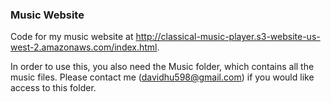 ### Music Website ###

Code for my music website at http://classical-music-player.s3-website-us-west-2.amazonaws.com/index.html.

In order to use this, you also need the Music folder, which contains all the music files. Please contact me
(davidhu598@gmail.com) if you would like access to this folder.

